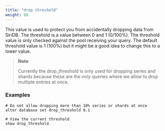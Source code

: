 ```yaml
---
title: "drop threshold"
weight: 98
---
```


This value is used to protect you from accidentally dropping data from SiriDB.
The threshold is a value between 0 and 1 (0/100%). The threshold value is only
checked against the pool receiving your query. The default threshold value is
1 (100%) but it might be a good idea to change this to a lower value.

>**Note**
>
>Currently the drop_threshold is only used for dropping series and shards
>because these are the only queries where we allow to drop multiple
>entries at once.

### Examples

	# Do not allow dropping more than 10% series or shards at once
	alter database set drop_threshold 0.1

	# View the current threshold
	show drop_threshold
